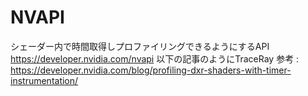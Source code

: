 
# NVAPI
シェーダー内で時間取得しプロファイリングできるようにするAPI
https://developer.nvidia.com/nvapi
以下の記事のようにTraceRay
参考 : https://developer.nvidia.com/blog/profiling-dxr-shaders-with-timer-instrumentation/
<!--stackedit_data:
eyJoaXN0b3J5IjpbLTkzODUxMjQyOSwtMTczNDY1OTkwNSw3Mz
A5OTgxMTZdfQ==
-->